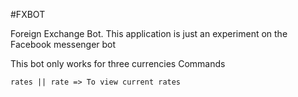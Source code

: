 #FXBOT

Foreign Exchange Bot.
This application is just an experiment on the Facebook messenger bot

This bot only works for three currencies
Commands

```
rates || rate => To view current rates
```
